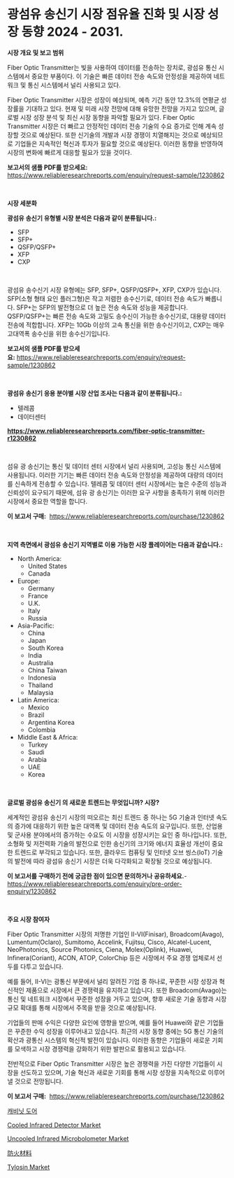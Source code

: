 <p><h1>광섬유 송신기 시장 점유율 진화 및 시장 성장 동향 2024 - 2031.</h1></p><p><strong>시장 개요 및 보고 범위</strong></p>
<p><p>Fiber Optic Transmitter는 빛을 사용하여 데이터를 전송하는 장치로, 광섬유 통신 시스템에서 중요한 부품이다. 이 기술은 빠른 데이터 전송 속도와 안정성을 제공하여 네트워크 및 통신 시스템에서 널리 사용되고 있다.</p><p>Fiber Optic Transmitter 시장은 성장이 예상되며, 예측 기간 동안 12.3%의 연평균 성장률을 기대하고 있다. 현재 및 미래 시장 전망에 대해 유망한 전망을 가지고 있으며, 글로벌 시장 성장 분석 및 최신 시장 동향을 파악할 필요가 있다. Fiber Optic Transmitter 시장은 더 빠르고 안정적인 데이터 전송 기술의 수요 증가로 인해 계속 성장할 것으로 예상된다. 또한 신기술의 개발과 시장 경쟁이 치열해지는 것으로 예상되므로 기업들은 지속적인 혁신과 투자가 필요할 것으로 예상된다. 이러한 동향을 반영하여 시장의 변화에 빠르게 대응할 필요가 있을 것이다.</p></p>
<p><strong>보고서의 샘플 PDF를 받으세요:</strong> <a href="https://www.reliableresearchreports.com/enquiry/request-sample/1230862">https://www.reliableresearchreports.com/enquiry/request-sample/1230862</a></p>
<p>&nbsp;</p>
<p><strong>시장 세분화</strong></p>
<p><strong>광섬유 송신기 유형별 시장 분석은 다음과 같이 분류됩니다.:</strong></p>
<p><ul><li>SFP</li><li>SFP+</li><li>QSFP/QSFP+</li><li>XFP</li><li>CXP</li></ul></p>
<p>&nbsp;</p>
<p><p>광섬유 송수신기 시장 유형에는 SFP, SFP+, QSFP/QSFP+, XFP, CXP가 있습니다. SFP(소형 형태 요인 플러그형)은 작고 저렴한 송수신기로, 데이터 전송 속도가 빠릅니다. SFP+는 SFP의 발전형으로 더 높은 전송 속도와 성능을 제공합니다. QSFP/QSFP+는 빠른 전송 속도와 고밀도 송수신이 가능한 송수신기로, 대용량 데이터 전송에 적합합니다. XFP는 10Gb 이상의 고속 통신을 위한 송수신기이고, CXP는 매우 고대역폭 송수신을 위한 송수신기입니다.</p></p>
<p><strong>보고서의 샘플 PDF를 받으세요:</strong>&nbsp;<a href="https://www.reliableresearchreports.com/enquiry/request-sample/1230862">https://www.reliableresearchreports.com/enquiry/request-sample/1230862</a></p>
<p>&nbsp;</p>
<p><strong> 광섬유 송신기 응용 분야별 시장 산업 조사는 다음과 같이 분류됩니다.:</strong></p>
<p><ul><li>텔레콤</li><li>데이터센터</li></ul></p>
<p><strong><a href="https://www.reliableresearchreports.com/fiber-optic-transmitter-r1230862">https://www.reliableresearchreports.com/fiber-optic-transmitter-r1230862</a></strong></p>
<p>&nbsp;</p>
<p><p>섬유 광 송신기는 통신 및 데이터 센터 시장에서 널리 사용되며, 고성능 통신 시스템에 사용됩니다. 이러한 기기는 빠른 데이터 전송 속도와 안정성을 제공하여 대량의 데이터를 신속하게 전송할 수 있습니다. 텔레콤 및 데이터 센터 시장에서는 높은 수준의 성능과 신뢰성이 요구되기 때문에, 섬유 광 송신기는 이러한 요구 사항을 충족하기 위해 이러한 시장에서 중요한 역할을 합니다.</p></p>
<p><strong>이 보고서 구매:</strong>&nbsp; <a href="https://www.reliableresearchreports.com/purchase/1230862">https://www.reliableresearchreports.com/purchase/1230862</a></p>
<p>&nbsp;</p>
<p><strong>지역 측면에서 광섬유 송신기 지역별로 이용 가능한 시장 플레이어는 다음과 같습니다.:</strong></p>
<p><ul>
    <li>
        North America:
        <ul>
            <li>United States</li>
            <li>Canada</li>
        </ul>
    </li>
    <li>
        Europe:
        <ul>
            <li>Germany</li>
            <li>France</li>
            <li>U.K.</li>
            <li>Italy</li>
            <li>Russia</li>
        </ul>
    </li>
    <li>
        Asia-Pacific:
        <ul>
            <li>China</li>
            <li>Japan</li>
            <li>South Korea</li>
            <li>India</li>
            <li>Australia</li>
            <li>China Taiwan</li>
            <li>Indonesia</li>
            <li>Thailand</li>
            <li>Malaysia</li>
        </ul>
    </li>
    <li>
        Latin America:
        <ul>
            <li>Mexico</li>
            <li>Brazil</li>
            <li>Argentina Korea</li>
            <li>Colombia</li>
        </ul>
    </li>
    <li>
        Middle East & Africa:
        <ul>
            <li>Turkey</li>
            <li>Saudi</li>
            <li>Arabia</li>
            <li>UAE</li>
            <li>Korea</li>
        </ul>
    </li>
    </ul></p>
<p>&nbsp;</p>
<p><strong>글로벌 광섬유 송신기 의 새로운 트렌드는 무엇입니까? 시장?</strong></p>
<p><p>세계적인 광섬유 송신기 시장의 떠오르는 최신 트렌드 중 하나는 5G 기술과 인터넷 속도의 증가에 대응하기 위한 높은 대역폭 및 데이터 전송 속도의 요구입니다. 또한, 산업용 및 군사용 분야에서의 증가하는 수요도 이 시장을 성장시키는 요인 중 하나입니다. 또한, 소형화 및 저전력화 기술의 발전으로 인한 송신기의 크기와 에너지 효율성 개선이 중요한 트렌드로 부각되고 있습니다. 또한, 클라우드 컴퓨팅 및 인터넷 오브 씽스(IoT) 기술의 발전에 따라 광섬유 송신기 시장은 더욱 다각화되고 확장될 것으로 예상됩니다.</p></p>
<p><strong>이 보고서를 구매하기 전에 궁금한 점이 있으면 문의하거나 공유하세요.</strong>- <a href="https://www.reliableresearchreports.com/enquiry/pre-order-enquiry/1230862">https://www.reliableresearchreports.com/enquiry/pre-order-enquiry/1230862</a></p>
<p>&nbsp;</p>
<p><strong>주요 시장 참여자</strong></p>
<p><p>Fiber Optic Transmitter 시장의 저명한 기업인 II-VI(Finisar), Broadcom(Avago), Lumentum(Oclaro), Sumitomo, Accelink, Fujitsu, Cisco, Alcatel-Lucent, NeoPhotonics, Source Photonics, Ciena, Molex(Oplink), Huawei, Infinera(Coriant), ACON, ATOP, ColorChip 등은 시장에서 주요 경쟁 업체로서 선두를 다투고 있습니다. </p><p>예를 들어, II-VI는 광통신 부문에서 널리 알려진 기업 중 하나로, 꾸준한 시장 성장과 혁신적인 제품으로 시장에서 큰 경쟁력을 유지하고 있습니다. 또한 Broadcom(Avago)는 통신 및 네트워크 시장에서 꾸준한 성장을 거두고 있으며, 향후 새로운 기술 동향과 시장 규모 확대를 통해 시장에서 주목을 받을 것으로 예상됩니다.</p><p>기업들의 판매 수익은 다양한 요인에 영향을 받으며, 예를 들어 Huawei와 같은 기업들은 꾸준한 수익 성장을 이루어내고 있습니다. 최근의 시장 동향 중에는 5G 통신 기술의 확산과 광통신 시스템의 혁신적 발전이 있습니다. 이러한 동향은 기업들이 새로운 기회를 모색하고 시장 경쟁력을 강화하기 위한 발판으로 활용되고 있습니다.</p><p>전반적으로 Fiber Optic Transmitter 시장은 높은 경쟁력을 가진 다양한 기업들이 시장을 선도하고 있으며, 기술 혁신과 새로운 기회를 통해 시장 성장을 지속적으로 이루어낼 것으로 전망됩니다.</p></p>
<p><strong>이 보고서 구매:</strong>&nbsp;&nbsp;<a href="https://www.reliableresearchreports.com/purchase/1230862">https://www.reliableresearchreports.com/purchase/1230862</a></p>
<p><p><a href="https://github.com/darrellockm3ytan895656/Market-Research-Report-List-1/blob/main/670429024191.md">캐비닛 도어</a></p><p><a href="https://www.linkedin.com/pulse/analyzing-cooled-infrared-detector-market-global-3l2ze?trackingId=aBGXQ6NFcsTDOMFJR69j%2FA%3D%3D">Cooled Infrared Detector Market</a></p><p><a href="https://www.linkedin.com/pulse/uncooled-infrared-microbolometer-market-analysis-sze-forecasted-jdhqe?trackingId=%2FPv1lh60pJgj7zgr7x8Ppw%3D%3D">Uncooled Infrared Microbolometer Market</a></p><p><a href="https://github.com/zjkmgcs938405/Market-Research-Report-List-1/blob/main/807277825956.md">防火材料</a></p><p><a href="https://github.com/Sinjinluong3e0awx2m195k76/Market-Research-Report-List-2/blob/main/tylosin-market.md">Tylosin Market</a></p></p>